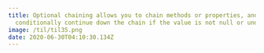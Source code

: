 ```yaml
---
title: Optional chaining allows you to chain methods or properties, and
  conditionally continue down the chain if the value is not null or undefined.
image: /til/til35.png
date: 2020-06-30T04:10:30.134Z
---
```

